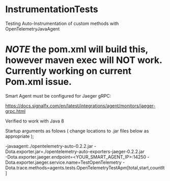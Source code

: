 # InstrumentationTests
Testing Auto-Instrumentation of custom methods with OpenTelemetryJavaAgent

# *NOTE* the pom.xml will build this, however maven exec will NOT work. Currently working on current Pom.xml issue.

Smart Agent must be configured for Jaeger gRPC: 

https://docs.signalfx.com/en/latest/integrations/agent/monitors/jaeger-grpc.html

Verified to work with Java 8

Startup arguments as folows ( change locations to .jar files below as appropriate );

-javaagent:./opentelemetry-auto-0.2.2.jar
-Dota.exporter.jar=./opentelemetry-auto-exporters-jaeger-0.2.2.jar  
-Dota.exporter.jaeger.endpoint=<YOUR_SMART_AGENT_IP>:14250
-Dota.exporter.jaeger.service.name=TestOpenTelemetry
-Dota.trace.methods=agents.tests.OpenTelemetryTestApm[total,start,countIt]
